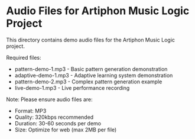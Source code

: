# Audio Files for Artiphon Music Logic Project

This directory contains demo audio files for the Artiphon Music Logic project.

Required files:
- pattern-demo-1.mp3 - Basic pattern generation demonstration
- adaptive-demo-1.mp3 - Adaptive learning system demonstration
- pattern-demo-2.mp3 - Complex pattern generation example
- live-demo-1.mp3 - Live performance recording

Note: Please ensure audio files are:
- Format: MP3
- Quality: 320kbps recommended
- Duration: 30-60 seconds per demo
- Size: Optimize for web (max 2MB per file)
